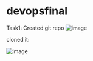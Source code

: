 # devopsfinal
Task1: 
Created git repo
![image](https://github.com/user-attachments/assets/d8fb2d59-ce59-4784-a0ef-94d389889893)

cloned it:

![image](https://github.com/user-attachments/assets/785f470a-c606-4b25-a58d-eb21040d7514)
